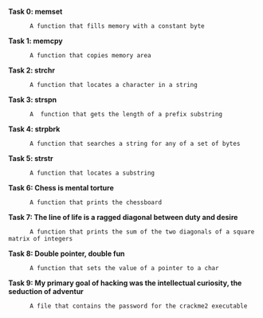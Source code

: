 **Task 0: memset**
          
          A function that fills memory with a constant byte


**Task 1: memcpy**

          A function that copies memory area


**Task 2: strchr**

          A function that locates a character in a string

**Task 3: strspn**

          A  function that gets the length of a prefix substring

**Task 4: strpbrk**

          A function that searches a string for any of a set of bytes

**Task 5: strstr**

          A function that locates a substring

**Task 6: Chess is mental torture**

          A function that prints the chessboard


**Task 7: The line of life is a ragged diagonal between duty and desire**
          
          A function that prints the sum of the two diagonals of a square matrix of integers


**Task 8: Double pointer, double fun**
 
          A function that sets the value of a pointer to a char


**Task 9: My primary goal of hacking was the intellectual curiosity, the seduction of adventur**

          A file that contains the password for the crackme2 executable 


